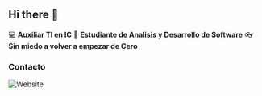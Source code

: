 ## Hi there 👋

:computer: **Auxiliar TI en IC**
:pencil: **Estudiante de Analisis y Desarrollo de Software**
:eyeglasses: **Sin miedo a volver a empezar de Cero**

### Contacto

![Website](https://img.shields.io/website?url=https%3A%2F%2Fwww.youtube.com%2Fwatch%3Fv%3DZkUTJkkOnzw%26list%3DRDM87J2vz9UZk%26index%3D20)
